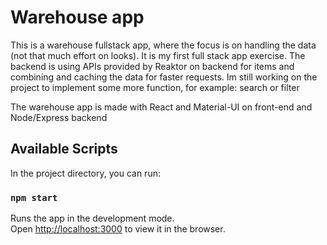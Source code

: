 # Warehouse app

This is a warehouse fullstack app, where the focus is on handling the data (not that much effort on looks).
It is my first full stack app exercise. The backend is using APIs provided by Reaktor on backend for items and combining and caching the data for faster requests.
Im still working on the project to implement some more function, for example: search or filter

The warehouse app is made with React and Material-UI on front-end and Node/Express backend

## Available Scripts

In the project directory, you can run:

### `npm start`

Runs the app in the development mode.\
Open [http://localhost:3000](http://localhost:3000) to view it in the browser.
